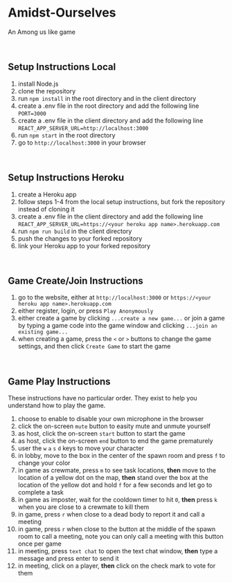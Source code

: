# Amidst-Ourselves
An Among us like game

<br>

## Setup Instructions Local

1. install Node.js
2. clone the repository
3. run `npm install` in the root directory and in the client directory
4. create a .env file in the root directory and add the following line `PORT=3000`
5. create a .env file in the client directory and add the following line `REACT_APP_SERVER_URL=http://localhost:3000`
6. run `npm start` in the root directory
7. go to `http://localhost:3000` in your browser

<br>

## Setup Instructions Heroku

1. create a Heroku app
2. follow steps 1-4 from the local setup instructions, but fork the repository instead of cloning it
3. create a .env file in the client directory and add the following line `REACT_APP_SERVER_URL=https://<your heroku app name>.herokuapp.com`
4. run `npm run build` in the client directory
5. push the changes to your forked repository
6. link your Heroku app to your forked repository

<br>

## Game Create/Join Instructions

1. go to the website, either at `http://localhost:3000` or `https://<your heroku app name>.herokuapp.com`
2. either register, login, or press `Play Anonymously`
3. either create a game by clicking `...create a new game...` or join a game by typing a game code into the game window and clicking `...join an existing game...`
4. when creating a game, press the `<` or `>` buttons to change the game settings, and then click `Create Game` to start the game

<br>

## Game Play Instructions
These instructions have no particular order. They exist to help you understand how to play the game.
1. choose to enable to disable your own microphone in the browser
2. click the on-screen `mute` button to easity mute and unmute yourself
3. as host, click the on-screen `start` button to start the game
4. as host, click the on-screen `end` button to end the game prematurely
5. user the `w` `a` `s` `d` keys to move your character
6. in lobby, move to the box in the center of the spawn room and press `f` to change your color
7. in game as crewmate, press `m` to see task locations, <b>then</b> move to the location of a yellow dot on the map, <b>then</b> stand over the box at the location of the yellow dot and hold `f` for a few seconds and let go to complete a task
8. in game as imposter, wait for the cooldown timer to hit `0`, <b>then</b> press `k` when you are close to a crewmate to kill them
9. in game, press `r` when close to a dead body to report it and call a meeting
10. in game, press `r` when close to the button at the middle of the spawn room to call a meeting, note you can only call a meeting with this button once per game
11. in meeting, press `text chat` to open the text chat window, <b>then</b> type a message and press enter to send it
12. in meeting, click on a player, <b>then</b> click on the check mark to vote for them